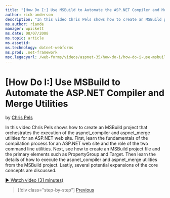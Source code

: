 ```yaml
---
title: "[How Do I:] Use MSBuild to Automate the ASP.NET Compiler and Merge Utilities | Microsoft Docs"
author: rick-anderson
description: "In this video Chris Pels shows how to create an MSBuild project that orchestrates the execution of the aspnet_compiler and aspnet_merge utilities for an ASP...."
ms.author: riande
manager: wpickett
ms.date: 08/07/2008
ms.topic: article
ms.assetid: 
ms.technology: dotnet-webforms
ms.prod: .net-framework
msc.legacyurl: /web-forms/videos/aspnet-35/how-do-i/how-do-i-use-msbuild-to-automate-the-aspnet-compiler-and-merge-utilities
---
```

[How Do I:] Use MSBuild to Automate the ASP.NET Compiler and Merge Utilities
====================
by [Chris Pels](https://twitter.com/chrispels)

In this video Chris Pels shows how to create an MSBuild project that orchestrates the execution of the aspnet\_compiler and aspnet\_merge utilities for an ASP.NET web site. First, learn the fundamentals of the compilation process for an ASP.NET web site and the role of the two command line utilities. Next, see how to create an MSBuild project file and the primary elements such as PropertyGroup and Target. Then learn the details of how to execute the aspnet\_compiler and aspnet\_merge utilities from the MSBuild project. Lastly, several potential expansions of the core concepts are discussed.

[&#9654; Watch video (31 minutes)](https://channel9.msdn.com/Blogs/ASP-NET-Site-Videos/how-do-i-use-msbuild-to-automate-the-aspnet-compiler-and-merge-utilities)

>[!div class="step-by-step"]
[Previous](how-do-i-serialize-a-graph-with-the-entity-framework.md)